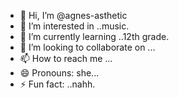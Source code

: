 - 👋 Hi, I’m @agnes-asthetic
- 👀 I’m interested in ..music.
- 🌱 I’m currently learning ..12th grade.
- 💞️ I’m looking to collaborate on ...
- 📫 How to reach me ...
- 😄 Pronouns: she...
- ⚡ Fun fact: ..nahh.

<!---
agnes-asthetic/agnes-asthetic is a ✨ special ✨ repository because its `README.md` (this file) appears on your GitHub profile.
You can click the Preview link to take a look at your changes.
--->
